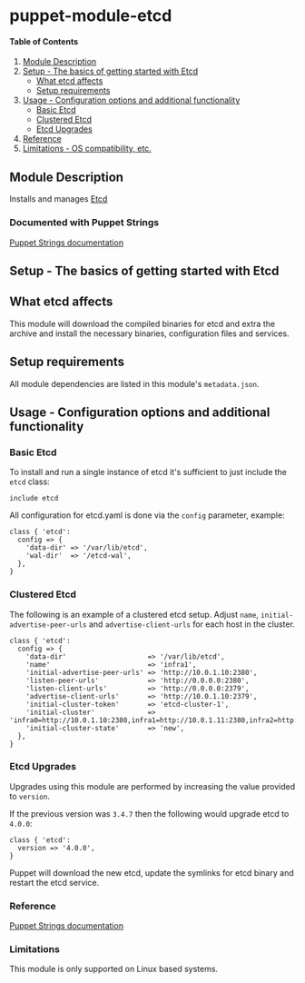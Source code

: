# puppet-module-etcd

#### Table of Contents

1. [Module Description](#module-description)
1. [Setup - The basics of getting started with Etcd](#setup)
    * [What etcd affects](#what-etcd-affects)
    * [Setup requirements](#setup-requirements)
1. [Usage - Configuration options and additional functionality](#usage)
    * [Basic Etcd](#basic-etcd)
    * [Clustered Etcd](#clustered-etcd)
    * [Etcd Upgrades](#etcd-upgrades)
1. [Reference](#reference)
1. [Limitations - OS compatibility, etc.](#limitations)

## Module Description

Installs and manages [Etcd](https://etcd.io/)

### Documented with Puppet Strings

[Puppet Strings documentation](http://tailored-automation.github.io/puppet-module-etcd/)

## Setup - The basics of getting started with Etcd

## What etcd affects

This module will download the compiled binaries for etcd and extra the archive and install the necessary binaries, configuration files and services.

## Setup requirements

All module dependencies are listed in this module's `metadata.json`.

## Usage - Configuration options and additional functionality

### Basic Etcd

To install and run a single instance of etcd it's sufficient to just include the `etcd` class:

```puppet
include etcd
```

All configuration for etcd.yaml is done via the `config` parameter, example:

```puppet
class { 'etcd':
  config => {
    'data-dir' => '/var/lib/etcd',
    'wal-dir'  => '/etcd-wal',
  },
}
```

### Clustered Etcd

The following is an example of a clustered etcd setup.
Adjust `name`, `initial-advertise-peer-urls` and `advertise-client-urls` for each host in the cluster.

```puppet
class { 'etcd':
  config => {
    'data-dir'                    => '/var/lib/etcd',
    'name'                        => 'infra1',
    'initial-advertise-peer-urls' => 'http://10.0.1.10:2380',
    'listen-peer-urls'            => 'http://0.0.0.0:2380',
    'listen-client-urls'          => 'http://0.0.0.0:2379',
    'advertise-client-urls'       => 'http://10.0.1.10:2379',
    'initial-cluster-token'       => 'etcd-cluster-1',
    'initial-cluster'             => 'infra0=http://10.0.1.10:2380,infra1=http://10.0.1.11:2380,infra2=http://10.0.1.12:2380',
    'initial-cluster-state'       => 'new',
  },
}
```

### Etcd Upgrades

Upgrades using this module are performed by increasing the value provided to `version`.

If the previous version was `3.4.7` then the following would upgrade etcd to `4.0.0`:

```puppet
class { 'etcd':
  version => '4.0.0',
}
```

Puppet will download the new etcd, update the symlinks for etcd binary and restart the etcd service.

### Reference

[Puppet Strings documentation](http://tailored-automation.github.io/puppet-module-etcd/)

### Limitations

This module is only supported on Linux based systems.

